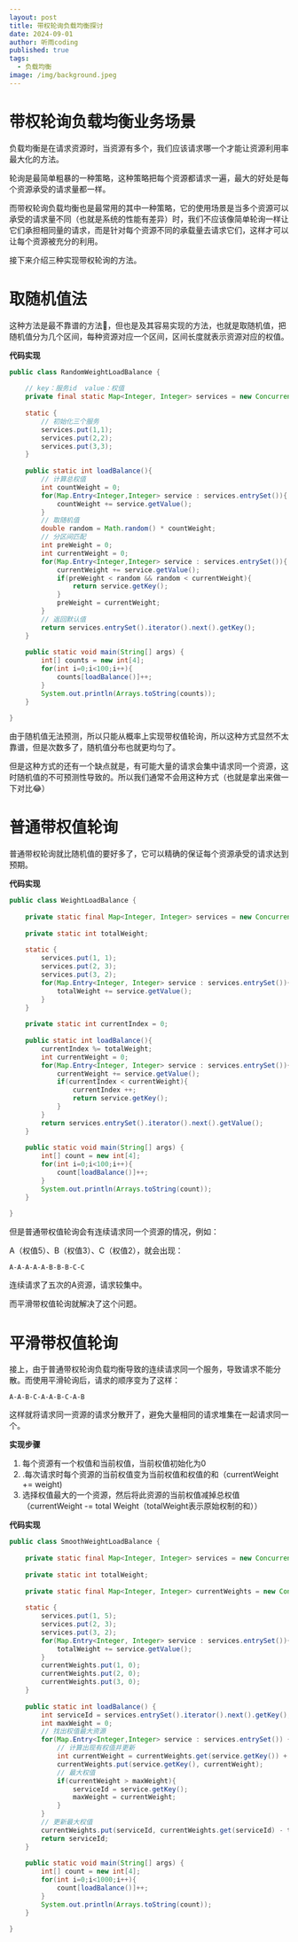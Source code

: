 ```yaml
---
layout: post
title: 带权轮询负载均衡探讨
date: 2024-09-01
author: 听雨coding
published: true
tags:
  - 负载均衡
image: /img/background.jpeg
---
```

# 带权轮询负载均衡业务场景

负载均衡是在请求资源时，当资源有多个，我们应该请求哪一个才能让资源利用率最大化的方法。

轮询是最简单粗暴的一种策略，这种策略把每个资源都请求一遍，最大的好处是每个资源承受的请求量都一样。

而带权轮询负载均衡也是最常用的其中一种策略，它的使用场景是当多个资源可以承受的请求量不同（也就是系统的性能有差异）时，我们不应该像简单轮询一样让它们承担相同量的请求，而是针对每个资源不同的承载量去请求它们，这样才可以让每个资源被充分的利用。

接下来介绍三种实现带权轮询的方法。

# 取随机值法

这种方法是最不靠谱的方法🤣，但也是及其容易实现的方法，也就是取随机值，把随机值分为几个区间，每种资源对应一个区间，区间长度就表示资源对应的权值。

**代码实现**
```java
public class RandomWeightLoadBalance {  
  
    // key：服务id  value：权值  
    private final static Map<Integer, Integer> services = new ConcurrentHashMap<>();  
  
    static {  
        // 初始化三个服务  
        services.put(1,1);  
        services.put(2,2);  
        services.put(3,3);  
    }  
  
    public static int loadBalance(){  
        // 计算总权值  
        int countWeight = 0;  
        for(Map.Entry<Integer,Integer> service : services.entrySet()){  
            countWeight += service.getValue();  
        }  
        // 取随机值  
        double random = Math.random() * countWeight;  
        // 分区间匹配  
        int preWeight = 0;  
        int currentWeight = 0;  
        for(Map.Entry<Integer,Integer> service : services.entrySet()){  
            currentWeight += service.getValue();  
            if(preWeight < random && random < currentWeight){  
                return service.getKey();  
            }  
            preWeight = currentWeight;  
        }  
        // 返回默认值  
        return services.entrySet().iterator().next().getKey();  
    }  
  
    public static void main(String[] args) {  
        int[] counts = new int[4];  
        for(int i=0;i<100;i++){  
            counts[loadBalance()]++;  
        }  
        System.out.println(Arrays.toString(counts));  
    }  
  
}
```

由于随机值无法预测，所以只能从概率上实现带权值轮询，所以这种方式显然不太靠谱，但是次数多了，随机值分布也就更均匀了。

但是这种方式的还有一个缺点就是，有可能大量的请求会集中请求同一个资源，这时随机值的不可预测性导致的。所以我们通常不会用这种方式（也就是拿出来做一下对比😂）

# 普通带权值轮询

普通带权轮询就比随机值的要好多了，它可以精确的保证每个资源承受的请求达到预期。

**代码实现**
```java
public class WeightLoadBalance {  
  
    private static final Map<Integer, Integer> services = new ConcurrentHashMap<>();  
  
    private static int totalWeight;  
  
    static {  
        services.put(1, 1);  
        services.put(2, 3);  
        services.put(3, 2);  
        for(Map.Entry<Integer, Integer> service : services.entrySet()){  
            totalWeight += service.getValue();  
        }  
    }  
  
    private static int currentIndex = 0;  
  
    public static int loadBalance(){  
        currentIndex %= totalWeight;  
        int currentWeight = 0;  
        for(Map.Entry<Integer, Integer> service : services.entrySet()){  
            currentWeight += service.getValue();  
            if(currentIndex < currentWeight){  
                currentIndex ++;  
                return service.getKey();  
            }  
        }  
        return services.entrySet().iterator().next().getValue();  
    }  
  
    public static void main(String[] args) {  
        int[] count = new int[4];  
        for(int i=0;i<100;i++){  
            count[loadBalance()]++;  
        }  
        System.out.println(Arrays.toString(count));  
    }  
  
}
```

但是普通带权值轮询会有连续请求同一个资源的情况，例如：

A（权值5）、B（权值3）、C（权值2），就会出现：

`A-A-A-A-A-B-B-B-C-C`

连续请求了五次的A资源，请求较集中。

而平滑带权值轮询就解决了这个问题。

# 平滑带权值轮询

接上，由于普通带权轮询负载均衡导致的连续请求同一个服务，导致请求不能分散。而使用平滑轮询后，请求的顺序变为了这样：

`A-A-B-C-A-A-B-C-A-B`

这样就将请求同一资源的请求分散开了，避免大量相同的请求堆集在一起请求同一个。

**实现步骤**
1. 每个资源有一个权值和当前权值，当前权值初始化为0
2. .每次请求时每个资源的当前权值变为当前权值和权值的和（currentWeight += weight)
3. 选择权值最大的一个资源，然后将此资源的当前权值减掉总权值（currentWeight -= total Weight（totalWeight表示原始权制的和））

**代码实现**
```java
public class SmoothWeightLoadBalance {  
  
    private static final Map<Integer, Integer> services = new ConcurrentHashMap<>();  
  
    private static int totalWeight;  
  
    private static final Map<Integer, Integer> currentWeights = new ConcurrentHashMap<>();  
  
    static {  
        services.put(1, 5);  
        services.put(2, 3);  
        services.put(3, 2);  
        for(Map.Entry<Integer, Integer> service : services.entrySet()){  
            totalWeight += service.getValue();  
        }  
        currentWeights.put(1, 0);  
        currentWeights.put(2, 0);  
        currentWeights.put(3, 0);  
    }  
  
    public static int loadBalance() {  
        int serviceId = services.entrySet().iterator().next().getKey();  
        int maxWeight = 0;  
        // 找出权值最大资源  
        for(Map.Entry<Integer,Integer> service : services.entrySet()) {  
            // 计算出现有权值并更新  
            int currentWeight = currentWeights.get(service.getKey()) + service.getValue();  
            currentWeights.put(service.getKey(), currentWeight);  
            // 最大权值  
            if(currentWeight > maxWeight){  
                serviceId = service.getKey();  
                maxWeight = currentWeight;  
            }  
        }  
        // 更新最大权值  
        currentWeights.put(serviceId, currentWeights.get(serviceId) - totalWeight);  
        return serviceId;  
    }  
  
    public static void main(String[] args) {  
        int[] count = new int[4];  
        for(int i=0;i<1000;i++){  
            count[loadBalance()]++;  
        }  
        System.out.println(Arrays.toString(count));  
    }  
  
}
```

